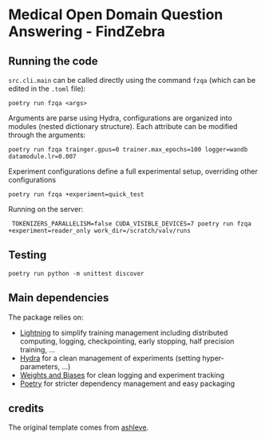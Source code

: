 # Medical Open Domain Question Answering - FindZebra

## Running the code

`src.cli.main` can be called directly using the command `fzqa` (which can be edited in the `.toml` file):
```shell
poetry run fzqa <args>
```
Arguments are parse using Hydra, configurations are organized into modules (nested dictionary structure). Each attribute can be modified through the arguments:
```shell
poetry run fzqa trainger.gpus=0 trainer.max_epochs=100 logger=wandb datamodule.lr=0.007
```

Experiment configurations define a full experimental setup, overriding other configurations
```shell
poetry run fzqa +experiment=quick_test
```

Running on the server:
```shell
 TOKENIZERS_PARALLELISM=false CUDA_VISIBLE_DEVICES=7 poetry run fzqa +experiment=reader_only work_dir=/scratch/valv/runs 
 ```

## Testing

```shell
poetry run python -m unittest discover
```

## Main dependencies

The package relies on:
* [Lightning](https://github.com/PyTorchLightning/pytorch-lightning) to simplify training management including distributed computing, logging, checkpointing, early stopping, half precision training, ...
* [Hydra](https://hydra.cc/docs/intro/) for a clean management of experiments (setting hyper-parameters, ...)
* [Weights and Biases](https://wandb.ai) for clean logging and experiment tracking
* [Poetry](https://python-poetry.org/) for stricter dependency management and easy packaging


## credits

The original template comes from [ashleve](https://github.com/ashleve/lightning-hydra-template).
